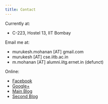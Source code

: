 ```yaml
---
title: Contact
---
```

<span class="section">
Currently at:

- C-223, Hostel 13, IIT Bombay
</span>
<span class="section">
Email me at:

- murukesh.mohanan [AT] gmail.com
- murukesh [AT] cse.iitb.ac.in
- m.mohanan [AT] alumni.iitg.ernet.in (defunct) 
</span>
<span class="section">
Online:

- [Facebook](https://facebook.com/murukesh)
- [Google+](https://plus.google.com/+murukeshmohanan/)
- [Main Blog](http://murukeshm.blogspot.in/)
- [Second Blog](http://linuxexperiments.blogspot.in/)
</span>
